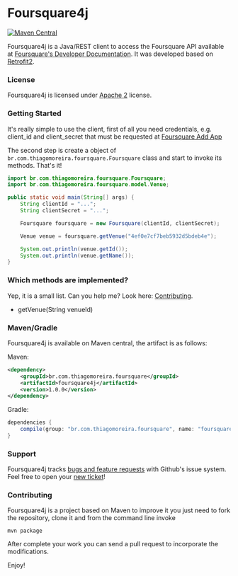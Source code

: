 Foursquare4j
==========
[![Maven Central](https://maven-badges.herokuapp.com/maven-central/br.com.thiagomoreira.foursquare/foursquare4j/badge.svg)](https://maven-badges.herokuapp.com/maven-central/br.com.thiagomoreira.foursquare/foursquare4j)

Foursquare4j is a Java/REST client to access the Foursquare API available at [Foursquare's Developer Documentation](https://foursquare.com/api/docs). It was developed based on [Retrofit2](http://square.github.io/retrofit/).

### License

Foursquare4j is licensed under [Apache 2](http://www.apache.org/licenses/LICENSE-2.0) license.

### Getting Started

It's really simple to use the client, first of all you need credentials, e.g. client_id and client_secret that must be requested at [Foursquare Add App](https://foursquare.com/developers/apps)

The second step is create a object of `br.com.thiagomoreira.foursquare.Foursquare` class and  start to invoke its methods. That's it!


```java
import br.com.thiagomoreira.foursquare.Foursquare;
import br.com.thiagomoreira.foursquare.model.Venue;

public static void main(String[] args) {
    String clientId = "...";
    String clientSecret = "...";

    Foursquare foursquare = new Foursquare(clientId, clientSecret);

    Venue venue = foursquare.getVenue("4ef0e7cf7beb5932d5bdeb4e");

    System.out.println(venue.getId());
    System.out.println(venue.getName());
}
```

### Which methods are implemented?

Yep, it is a small list. Can you help me? Look here: [Contributing](#contributing).
* getVenue(String venueId)

### Maven/Gradle

Foursquare4j is available on Maven central, the artifact is as follows:

Maven:

```xml
<dependency>
    <groupId>br.com.thiagomoreira.foursquare</groupId>
    <artifactId>foursquare4j</artifactId>
    <version>1.0.0</version>
</dependency>
```
Gradle:

```groovy
dependencies {
    compile(group: "br.com.thiagomoreira.foursquare", name: "foursquare4j", version: "1.0.0");
}
```
### Support
Foursquare4j tracks [bugs and feature requests](https://github.com/tmoreira2020/foursquare4j/issues) with Github's issue system. Feel free to open your [new ticket](https://github.com/tmoreira2020/foursquare4j/issues/new)!

### Contributing

Foursquare4j is a project based on Maven to improve it you just need to fork the repository, clone it and from the command line invoke

```shell
mvn package
```
After complete your work you can send a pull request to incorporate the modifications.

Enjoy!